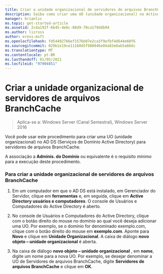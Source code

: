 ```yaml
---
title: Criar a unidade organizacional de servidores de arquivos BranchCache
description: Saiba como criar uma UO (unidade organizacional) no Active Directory Domain Services (AD DS) para servidores de arquivos do BranchCache.
manager: brianlic
ms.topic: get-started-article
ms.assetid: 2cda192f-6b45-4e6c-88d9-70ca179ddb94
ms.author: lizross
author: eross-msft
ms.openlocfilehash: fd54492766ef157bb07e2ca3f9efbf4d644e60f6
ms.sourcegitcommit: 029b1e19ce11160d5f988046e04a83e8ab5a60dc
ms.translationtype: MT
ms.contentlocale: pt-BR
ms.lasthandoff: 01/05/2021
ms.locfileid: "97904851"
---
```

# <a name="create-the-branchcache-file-servers-organizational-unit"></a>Criar a unidade organizacional de servidores de arquivos BranchCache

>Aplica-se a: Windows Server (Canal Semestral), Windows Server 2016

Você pode usar este procedimento para criar uma UO (unidade organizacional) no AD DS (Serviços de Domínio Active Directory) para servidores de arquivos BranchCache.

A associação a **Adminis. do Domínio** ou equivalente é o requisito mínimo para a execução deste procedimento.

### <a name="to-create-the-branchcache-file-servers-organizational-unit"></a>Para criar a unidade organizacional de servidores de arquivos BranchCache

1.  Em um computador em que o AD DS está instalado, em Gerenciador do Servidor, clique em **ferramentas** e, em seguida, clique em **Active Directory usuários e computadores**. O console de Usuários e Computadores do Active Directory é aberto.

2.  No console de Usuários e Computadores do Active Directory, clique com o botão direito do mouse no domínio ao qual você deseja adicionar uma UO. Por exemplo, se o domínio for denominado exemplo.com, clique com o botão direito do mouse em **exemplo.com**. Aponte para **Novo** e clique em **Unidade Organizacional**. A caixa de diálogo **novo objeto – unidade organizacional** é aberta.

3.  Na caixa de diálogo **novo objeto – unidade organizacional** , em **nome**, digite um nome para a nova UO. Por exemplo, se desejar denominar a UO de Servidores de arquivos BranchCache, digite **Servidores de arquivos BranchCache** e clique em **OK**.



